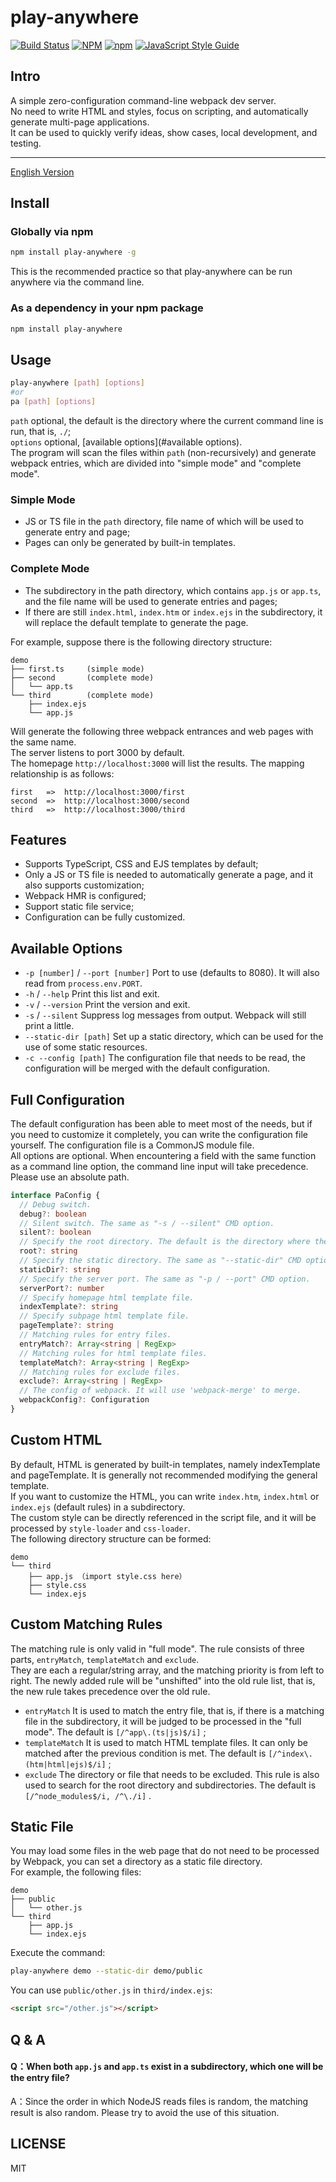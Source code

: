 # play-anywhere

[![Build Status](https://travis-ci.com/calimanco/play-anywhere.svg?branch=main)](https://travis-ci.com/calimanco/play-anywhere)
[![NPM](https://img.shields.io/npm/l/play-anywhere)](https://www.npmjs.com/package/play-anywhere)
[![npm](https://img.shields.io/npm/v/play-anywhere)](https://www.npmjs.com/package/play-anywhere)
[![JavaScript Style Guide](https://img.shields.io/badge/code_style-standard-brightgreen.svg)](https://standardjs.com)

## Intro

A simple zero-configuration command-line webpack dev server.  
No need to write HTML and styles, focus on scripting, and automatically generate multi-page applications.  
It can be used to quickly verify ideas, show cases, local development, and testing.  

---

[English Version](https://github.com/calimanco/play-anywhere/blob/main/README_EN.md)

## Install

### Globally via npm

```bash
npm install play-anywhere -g
```

This is the recommended practice so that play-anywhere can be run anywhere via the command line.  

### As a dependency in your npm package

```bash
npm install play-anywhere
```

## Usage

```bash
play-anywhere [path] [options]
#or
pa [path] [options]
```

`path` optional, the default is the directory where the current command line is run, that is, `./`;  
`options` optional, [available options](#available options).  
The program will scan the files within `path` (non-recursively) and generate webpack entries, which are divided into "simple mode" and "complete mode".  

### Simple Mode

- JS or TS file in the `path` directory, file name of which will be used to generate entry and page;
- Pages can only be generated by built-in templates.

### Complete Mode

- The subdirectory in the path directory, which contains `app.js` or `app.ts`, and the file name will be used to generate entries and pages;
- If there are still `index.html`, `index.htm` or `index.ejs` in the subdirectory, it will replace the default template to generate the page.

For example, suppose there is the following directory structure:  

```
demo
├── first.ts     (simple mode)
├── second       (complete mode)
│   └── app.ts
└── third        (complete mode)
    ├── index.ejs
    └── app.js
```

Will generate the following three webpack entrances and web pages with the same name.  
The server listens to port 3000 by default.  
The homepage `http://localhost:3000` will list the results. The mapping relationship is as follows:  

```
first   =>  http://localhost:3000/first
second  =>  http://localhost:3000/second
third   =>  http://localhost:3000/third
```

## Features

- Supports TypeScript, CSS and EJS templates by default;
- Only a JS or TS file is needed to automatically generate a page, and it also supports customization;
- Webpack HMR is configured;
- Support static file service;
- Configuration can be fully customized.

## Available Options

- `-p [number]` / `--port [number]` Port to use (defaults to 8080). It will also read from `process.env.PORT`.
- `-h` / `--help` Print this list and exit.
- `-v` / `--version` Print the version and exit.
- `-s` / `--silent` Suppress log messages from output. Webpack will still print a little.
- `--static-dir [path]` Set up a static directory, which can be used for the use of some static resources.
- `-c --config [path]` The configuration file that needs to be read, the configuration will be merged with the default configuration.

## Full Configuration

The default configuration has been able to meet most of the needs, but if you need to customize it completely, you can write the configuration file yourself. The configuration file is a CommonJS module file.  
All options are optional. When encountering a field with the same function as a command line option, the command line input will take precedence.    
Please use an absolute path.  

```typescript
interface PaConfig {
  // Debug switch.
  debug?: boolean
  // Silent switch. The same as "-s / --silent" CMD option.
  silent?: boolean
  // Specify the root directory. The default is the directory where the CMD is currently running.
  root?: string
  // Specify the static directory. The same as "--static-dir" CMD option.
  staticDir?: string
  // Specify the server port. The same as "-p / --port" CMD option.
  serverPort?: number
  // Specify homepage html template file.
  indexTemplate?: string
  // Specify subpage html template file.
  pageTemplate?: string
  // Matching rules for entry files.
  entryMatch?: Array<string | RegExp>
  // Matching rules for html template files.
  templateMatch?: Array<string | RegExp>
  // Matching rules for exclude files.
  exclude?: Array<string | RegExp>
  // The config of webpack. It will use 'webpack-merge' to merge.
  webpackConfig?: Configuration
}
```

## Custom HTML

By default, HTML is generated by built-in templates, namely indexTemplate and pageTemplate. It is generally not recommended modifying the general template.  
If you want to customize the HTML, you can write `index.htm`, `index.html` or `index.ejs` (default rules) in a subdirectory.  
The custom style can be directly referenced in the script file, and it will be processed by `style-loader` and `css-loader`.  
The following directory structure can be formed:  

```
demo
└── third
    ├── app.js （import style.css here）
    ├── style.css
    └── index.ejs
```

## Custom Matching Rules

The matching rule is only valid in "full mode". The rule consists of three parts, `entryMatch`, `templateMatch` and `exclude`.  
They are each a regular/string array, and the matching priority is from left to right. The newly added rule will be "unshifted" into the old rule list, that is, the new rule takes precedence over the old rule.  

- `entryMatch`  It is used to match the entry file, that is, if there is a matching file in the subdirectory, it will be judged to be processed in the "full mode". The default is `[/^app\.(ts|js)$/i]` ;
- `templateMatch`  It is used to match HTML template files. It can only be matched after the previous condition is met. The default is `[/^index\.(htm|html|ejs)$/i]` ;
- `exclude`  The directory or file that needs to be excluded. This rule is also used to search for the root directory and subdirectories. The default is `[/^node_modules$/i, /^\./i]` .


## Static File

You may load some files in the web page that do not need to be processed by Webpack, you can set a directory as a static file directory.  
For example, the following files:  

```
demo
├── public
│   └── other.js
└── third
    ├── app.js
    └── index.ejs
```

Execute the command:  

```bash
play-anywhere demo --static-dir demo/public
```

You can use `public/other.js` in `third/index.ejs`:  

```html
<script src="/other.js"></script>
```

## Q & A

#### Q：When both `app.js` and `app.ts` exist in a subdirectory, which one will be the entry file?

A：Since the order in which NodeJS reads files is random, the matching result is also random. Please try to avoid the use of this situation.  

## LICENSE

MIT
